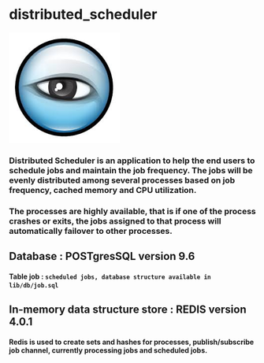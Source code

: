 # distributed_scheduler

![read me](image/read.jpg)

### Distributed Scheduler is an application to help the end users to schedule jobs and maintain the job frequency. The jobs will be evenly distributed among several processes based on job frequency, cached memory and CPU utilization.
### The processes are highly available, that is if one of the process crashes or exits, the jobs assigned to that process will automatically failover to other processes.

## Database : POSTgresSQL version 9.6
#### Table job : `scheduled jobs, database structure available in lib/db/job.sql`

## In-memory data structure store : REDIS version 4.0.1
#### Redis is used to create sets and hashes for processes, publish/subscribe job channel, currently processing jobs and scheduled jobs.





